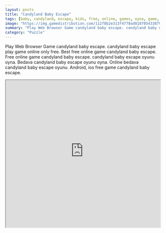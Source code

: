 ```yaml
---
layout: posts
title: "Candyland Baby Escape"
tags: [baby, candyland, escape, kids, free, online, games, oyna, game, free, games, play, play, games]
image: "https://img.gamedistribution.com/112f8b2e313f4778ad018705433879ce.jpg"
summary: "Play Web Browser Game candyland baby escape. candyland baby escape play game online only free. Best free online game candyland baby escape. Free online game candyland baby escape. candyland baby escape oyunu oyna. Bedava candyland baby escape oyunu oyna. Online bedava candyland baby escape oyunu. Android, ios free game candyland baby escape."
category: "Puzzle"
---
```


Play Web Browser Game candyland baby escape. candyland baby escape play game online only free. Best free online game candyland baby escape. Free online game candyland baby escape. candyland baby escape oyunu oyna. Bedava candyland baby escape oyunu oyna. Online bedava candyland baby escape oyunu. Android, ios free game candyland baby escape.

<iframe width="100%" height="480px;" src="https://flash.gamedistribution.com?game=112f8b2e313f4778ad018705433879ce"></iframe>